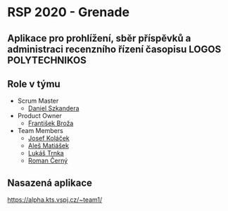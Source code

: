 # RSP 2020 - Grenade
## Aplikace pro prohlížení, sběr příspěvků a administraci recenzního řízení časopisu LOGOS POLYTECHNIKOS

## Role v týmu
* Scrum Master
  * [Daniel Szkandera](szkander@student.vspj.cz)
* Product Owner
  * [František Broža](broza01@student.vspj.cz)
* Team Members
  * [Josef Koláček](kolace04@student.vspj.cz)
  * [Aleš Matiášek](matias02@student.vspj.cz)
  * [Lukáš Trnka](trnka08@student.vspj.cz)
  * [Roman Černý](cerny23@student.vspj.cz)
  
## Nasazená aplikace
https://alpha.kts.vspj.cz/~team1/

